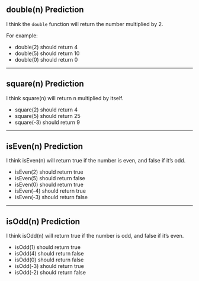## double(n) Prediction

I think the `double` function will return the number multiplied by 2.

For example:
- double(2) should return 4
- double(5) should return 10
- double(0) should return 0

---

## square(n) Prediction

I think square(n) will return n multiplied by itself.

- square(2) should return 4
- square(5) should return 25
- square(-3) should return 9

---

## isEven(n) Prediction

I think isEven(n) will return true if the number is even, and false if it’s odd.

- isEven(2) should return true
- isEven(5) should return false
- isEven(0) should return true
- isEven(-4) should return true
- isEven(-3) should return false

---

## isOdd(n) Prediction

I think isOdd(n) will return true if the number is odd, and false if it’s even.

- isOdd(1) should return true
- isOdd(4) should return false
- isOdd(0) should return false
- isOdd(-3) should return true
- isOdd(-2) should return false
